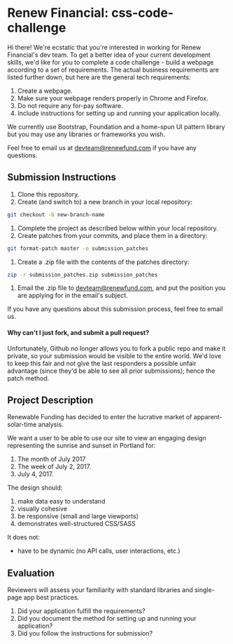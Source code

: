 Renew Financial: css-code-challenge
=================================

Hi there! We're ecstatic that you're interested in working for Renew Financial's dev team. To get a better idea of your current development skills, we'd like for you to complete a code challenge - build a webpage according to a set of requirements. The actual business requirements are listed further down, but here are the general tech requirements:

1. Create a webpage.
1. Make sure your webpage renders properly in Chrome and Firefox.
1. Do not require any for-pay software.
1. Include instructions for setting up and running your application locally.

We currently use Bootstrap, Foundation and a home-spun UI pattern library but you may use any libraries or frameworks you wish.

Feel free to email us at [devteam@renewfund.com](devteam@renewfund.com) if you have any questions.

## Submission Instructions

1. Clone this repository.
1. Create (and switch to) a new branch in your local repository:

 ```bash
 git checkout -b new-branch-name
 ```

1. Complete the project as described below within your local repository.
1. Create patches from your commits, and place them in a directory:

 ```bash
 git format-patch master -o submission_patches
 ```

1. Create a .zip file with the contents of the patches directory:

 ```bash
 zip -r submission_patches.zip submission_patches
 ```

1. Email the .zip file to [devteam@renewfund.com](devteam@renewfund.com), and put the position you are applying for in the email's subject.

If you have any questions about this submission process, feel free to email us.

#### Why can't I just fork, and submit a pull request?

Unfortunately, Github no longer allows you to fork a public repo and make it private, so your submission would be visible to the entire world. We'd love to keep this fair and not give the last responders a possible unfair advantage (since they'd be able to see all prior submissions); hence the patch method.

## Project Description

Renewable Funding has decided to enter the lucrative market of apparent-solar-time analysis.

We want a user to be able to use our site to view an engaging design representing the sunrise and sunset in Portland for:
1. The month of July 2017
1. The week of July 2, 2017.
1. July 4, 2017.

The design should:
1. make data easy to understand
1. visually cohesive
1. be responsive (small and large viewports)
1. demonstrates well-structured CSS/SASS

 It does not:
 - have to be dynamic (no API calls, user interactions, etc.)

## Evaluation

Reviewers will assess your familiarity with standard libraries and single-page app best practices.

1. Did your application fulfill the requirements?
1. Did you document the method for setting up and running your application?
1. Did you follow the instructions for submission?
